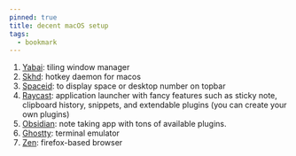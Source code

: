 ```yaml
---
pinned: true
title: decent macOS setup
tags:
  - bookmark
---
```


1. [Yabai](https://github.com/koekeishiya/yabai): tiling window manager
2. [Skhd](https://github.com/koekeishiya/skhd): hotkey daemon for macos
3. [Spaceid](https://github.com/dshnkao/SpaceId): to display space or desktop number on topbar
4. [Raycast](https://www.raycast.com/): application launcher with fancy features such as sticky note, clipboard history, snippets, and extendable plugins (you can create your own plugins)
5. [Obsidian](https://obsidian.md/): note taking app with tons of available plugins.
6. [Ghostty](https://ghostty.org/): terminal emulator
7. [Zen](https://zen-browser.app/): firefox-based browser
